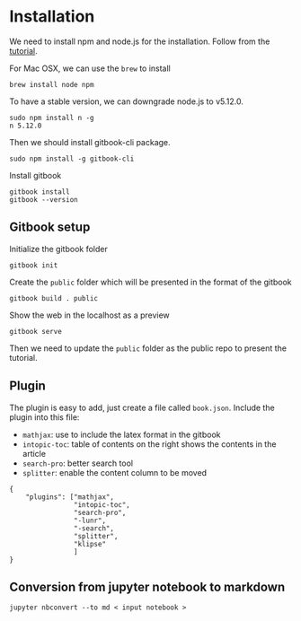 # Installation

We need to install npm and node.js for the installation. Follow from the [tutorial](https://github.com/chusiang/how-to-build-the-gitbook-with-gitbook-cli).

For Mac OSX, we can use the `brew` to install
```
brew install node npm
```

To have a stable version, we can downgrade node.js to v5.12.0.

```
sudo npm install n -g
n 5.12.0
```

Then we should install gitbook-cli package.
```
sudo npm install -g gitbook-cli
```

Install gitbook
```
gitbook install
gitbook --version
```

## Gitbook setup

Initialize the gitbook folder
```
gitbook init
```

Create the `public` folder which will be presented in the format of the gitbook

```
gitbook build . public
```

Show the web in the localhost as a preview

```
gitbook serve
```
Then we need to update the `public` folder as the public repo to present the tutorial.

## Plugin

The plugin is easy to add, just create a file called `book.json`. Include the plugin into this file:

- `mathjax`: use to include the latex format in the gitbook
- `intopic-toc`: table of contents on the right shows the contents in the article
- `search-pro`: better search tool
- `splitter`: enable the content column to be moved

```
{
    "plugins": ["mathjax",
				"intopic-toc",
				"search-pro",
				"-lunr",
				"-search",
				"splitter",
				"klipse"
				]
}
```

## Conversion from jupyter notebook to markdown
```
jupyter nbconvert --to md < input notebook >
```
